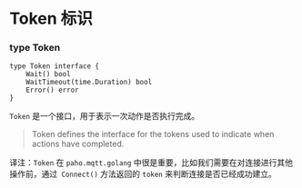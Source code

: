 # Token 标识

### type Token

```
type Token interface {
    Wait() bool
    WaitTimeout(time.Duration) bool
    Error() error
}
```

`Token` 是一个接口，用于表示一次动作是否执行完成。

> Token defines the interface for the tokens used to indicate when actions have completed.

译注：`Token` 在 `paho.mqtt.golang` 中很是重要，比如我们需要在对连接进行其他操作前，通过` Connect()` 方法返回的 `token` 来判断连接是否已经成功建立。

